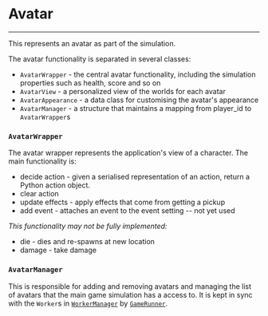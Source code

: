# Avatar

---

This represents an avatar as part of the simulation.

The avatar functionality is separated in several classes:

- `AvatarWrapper` - the central avatar functionality, including the simulation properties such as health, score and so on
- `AvatarView` - a personalized view of the worlds for each avatar
- `AvatarAppearance` - a data class for customising the avatar's appearance
- `AvatarManager` - a structure that maintains a mapping from player_id to `AvatarWrapper`s

### `AvatarWrapper`
The avatar wrapper represents the application's view of a character.
The main functionality is:

- decide action - given a serialised representation of an action, return a Python action object.
- clear action
- update effects - apply effects that come from getting a pickup
- add event - attaches an event to the event setting -- not yet used

*This functionality may not be fully implemented:*

- die - dies and re-spawns at new location
- damage - take damage


### `AvatarManager`
This is responsible for adding and removing avatars and managing the list of avatars that the main game simulation has a access to. It is kept in sync with the `Worker`s in [`WorkerManager`](worker-manager.md) by [`GameRunner`](game-runner.md).
